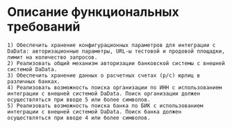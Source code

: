 # Описание функциональных требований
    1) Обеспечить хранение конфигурационных параметров для интеграции с DaData: авторизационные параметры, URL-ы тестовой и продовой площадки, лимит на количество запросов.
    2) Реализовать общий механизм авторизации банковской системы с внешней системой DaData.
    3) Обеспечить хранение данных о расчетных счетах (р/c) юрлиц в различных банках.
    4) Реализовать возможность поиска организации по ИНН с использованием интеграции с внешней системой DaData. Поиск организации должен осуществляться при вводе 5 или более символов.
    5) Реализовать возможность поиска банка по БИК с использованием интеграции с внешней системой DaData. Поиск банка должен осуществляться при вводе 4 или более символов.